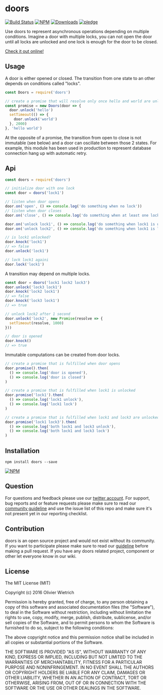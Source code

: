# doors

[![Build Status](https://travis-ci.org/bredele/doors.svg?branch=master)](https://travis-ci.org/bredele/doors)
 [![NPM](https://img.shields.io/npm/v/doors.svg)](https://www.npmjs.com/package/doors)
 [![Downloads](https://img.shields.io/npm/dm/doors.svg)](http://npm-stat.com/charts.html?package=doors)
 [![pledge](https://bredele.github.io/contributing-guide/community-pledge.svg)](https://github.com/bredele/contributing-guide/blob/master/guidelines.md)

Use doors to represent asynchronous operations depending on multiple conditions. Imagine a door with multiple locks, you can not open the door until all locks are unlocked and one lock is enough for the door to be closed.

[Check it out online!](http://bredele.github.io/doors)

## Usage

A door is either opened or closed. The transition from one state to an other depends on conditions called "locks".

```js
const Doors = require('doors')

// create a promise that will resolve only once hello and world are unlocked
const promise = new Doors(door => {
  door.unlock('hello')
  setTimeout(() => {
    door.unlock('world')
  }, 2000)
}, 'hello world')
```

At the opposite of a promise, the transition from open to close is not immutable (see below) and a door can oscillate between those 2 states. For example, this module has been used in production to represent database connection hang up with automatic retry. 

## Api

```js
const doors = require('doors')

// initialize door with one lock
const door = doors('lock1')

// listen when door opens
door.on('open', () => console.log('do something when no lock'))
// listen when door closes
door.on('close', () => console.log('do something when at least one lock'))

door.on('unlock lock1', () => console.log('do something when lock1 is unlocked'))
door.on('unlock lock2', () => console.log('do something when lock1 is locked'))

// is lock1 unlocked?
door.knock('lock1')
// => false
door.unlock('lock1')

// lock lock1 againi
door.lock('lock1')

```

A transition may depend on multiple locks.

```js
const door = doors('lock1 lock2 lock3')
door.unlock('lock3 lock1')
door.knock('lock2 lock1')
// => false
door.knock('lock3 lock1')
// => true

// unlock lock2 after 1 second
door.unlock('lock2', new Promise(resolve => {
  setTimeout(resolve, 1000)
}))

// door is opened
door.knock()
// => true
```

Immutable computations can be created from door locks.

```js
// create a promise that is fulfilled when door opens
door.promise().then(
  () => console.log('door is opened'),
  () => console.log('door is closed')
)

// create a promise that is fulfilled when lock1 is unlocked
door.promise('lock1').then(
  () => console.log('lock1 unlock'),
  () => console.log('lock1 lock')
)

// create a promise that is fulfilled when lock1 and lock3 are unlocked
door.promise('lock1 lock3').then(
  () => console.log('both lock1 and lock3 unlock'),
  () => console.log('both lock1 and lock3 lock')
)
```


## Installation

```shell
npm install doors --save
```

[![NPM](https://nodei.co/npm/doors.png)](https://nodei.co/npm/doors/)


## Question

For questions and feedback please use our [twitter account](https://twitter.com/bredeleca). For support, bug reports and or feature requests please make sure to read our
<a href="https://github.com/bredele/contributing-guide/blob/master/guidelines.md" target="_blank">community guideline</a> and use the issue list of this repo and make sure it's not present yet in our reporting checklist.

## Contribution

doors is an open source project and would not exist without its community. If you want to participate please make sure to read our <a href="https://github.com/bredele/contributing-guide/blob/master/guidelines.md" target="_blank">guideline</a> before making a pull request. If you have any doors related project, component or other let everyone know in our wiki.

## License

The MIT License (MIT)

Copyright (c) 2016 Olivier Wietrich

Permission is hereby granted, free of charge, to any person obtaining a copy
of this software and associated documentation files (the "Software"), to deal
in the Software without restriction, including without limitation the rights
to use, copy, modify, merge, publish, distribute, sublicense, and/or sell
copies of the Software, and to permit persons to whom the Software is
furnished to do so, subject to the following conditions:

The above copyright notice and this permission notice shall be included in all
copies or substantial portions of the Software.

THE SOFTWARE IS PROVIDED "AS IS", WITHOUT WARRANTY OF ANY KIND, EXPRESS OR
IMPLIED, INCLUDING BUT NOT LIMITED TO THE WARRANTIES OF MERCHANTABILITY,
FITNESS FOR A PARTICULAR PURPOSE AND NONINFRINGEMENT. IN NO EVENT SHALL THE
AUTHORS OR COPYRIGHT HOLDERS BE LIABLE FOR ANY CLAIM, DAMAGES OR OTHER
LIABILITY, WHETHER IN AN ACTION OF CONTRACT, TORT OR OTHERWISE, ARISING FROM,
OUT OF OR IN CONNECTION WITH THE SOFTWARE OR THE USE OR OTHER DEALINGS IN THE
SOFTWARE.

